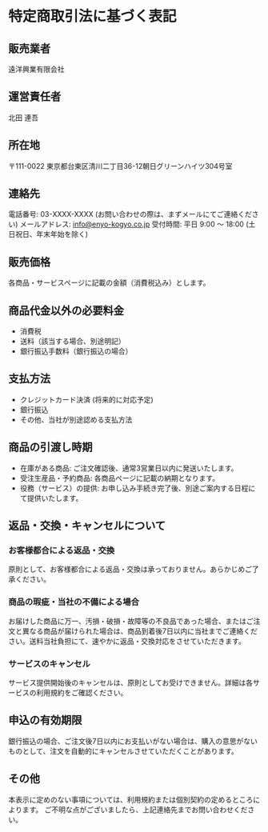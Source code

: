 # 特定商取引法に基づく表記

## 販売業者
遠洋興業有限会社

## 運営責任者
北田 連吾

## 所在地
〒111-0022 東京都台東区清川二丁目36-12朝日グリーンハイツ304号室

## 連絡先
電話番号: 03-XXXX-XXXX (お問い合わせの際は、まずメールにてご連絡ください)
メールアドレス: info@enyo-kogyo.co.jp
受付時間: 平日 9:00 ～ 18:00 (土日祝日、年末年始を除く)

## 販売価格
各商品・サービスページに記載の金額（消費税込み）とします。

## 商品代金以外の必要料金
- 消費税
- 送料（該当する場合、別途明記）
- 銀行振込手数料（銀行振込の場合）

## 支払方法
- クレジットカード決済 (将来的に対応予定)
- 銀行振込
- その他、当社が別途認める支払方法

## 商品の引渡し時期
- 在庫がある商品: ご注文確認後、通常3営業日以内に発送いたします。
- 受注生産品・予約商品: 各商品ページに記載の納期となります。
- 役務（サービス）の提供: お申し込み手続き完了後、別途ご案内する日程にて提供いたします。

## 返品・交換・キャンセルについて
### お客様都合による返品・交換
原則として、お客様都合による返品・交換は承っておりません。あらかじめご了承ください。

### 商品の瑕疵・当社の不備による場合
お届けした商品に万一、汚損・破損・故障等の不良品であった場合、またはご注文と異なる商品が届けられた場合は、商品到着後7日以内に当社までご連絡ください。送料当社負担にて、速やかに返品・交換対応をさせていただきます。

### サービスのキャンセル
サービス提供開始後のキャンセルは、原則としてお受けできません。詳細は各サービスの利用規約をご確認ください。

## 申込の有効期限
銀行振込の場合、ご注文後7日以内にお支払いがない場合は、購入の意思がないものとして、注文を自動的にキャンセルさせていただくことがあります。

## その他
本表示に定めのない事項については、利用規約または個別契約の定めるところによります。
ご不明な点がございましたら、上記連絡先までお問い合わせください。
